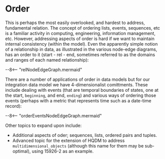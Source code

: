 # Order

This is perhaps the most easily overlooked, and hardest to address, fundamental relation.  The concept of ordering lists, events, sequences, etc is a familiar activity in computing, engineering, information management, etc.  However, addressing aspects of order is hard if we want to maintain internal consistency (within the model).  Even the apparently simple notion of a relationship in data, as illustrated in the various node-edge diagrams, has an order to it (start - rel - end, sometimes referred to as the domains and ranges of each named relationship):

--8<-- "relNodeEdgeGraph.mermaid"

There are a number of applications of order in data models but for our integration data model we have 4-dimensionalist comittments.  These include dealing with events (that are temporal boundaries of states, one at the start, `beginning`, and end, `ending`) and various ways of ordering those events (perhaps with a metric that represents time such as a date-time record):

--8<-- "orderEventsNodeEdgeGraph.mermaid"

Other topics to expand upon include: 

- Additional aspects of oder; sequences, lists, ordered pairs and tuples.
- Advanced topic for the extension of HQDM to address `multidimensional_objects` (although this name for them may be sub-optimal), using 15926-2 as an example.